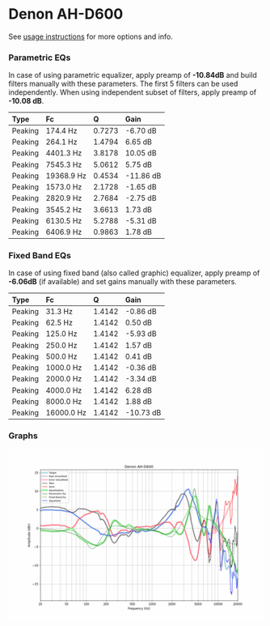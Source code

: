# Denon AH-D600
See [usage instructions](https://github.com/jaakkopasanen/AutoEq#usage) for more options and info.

### Parametric EQs
In case of using parametric equalizer, apply preamp of **-10.84dB** and build filters manually
with these parameters. The first 5 filters can be used independently.
When using independent subset of filters, apply preamp of **-10.08 dB**.

| Type    | Fc         |      Q | Gain      |
|:--------|:-----------|:-------|:----------|
| Peaking | 174.4 Hz   | 0.7273 | -6.70 dB  |
| Peaking | 264.1 Hz   | 1.4794 | 6.65 dB   |
| Peaking | 4401.3 Hz  | 3.8178 | 10.05 dB  |
| Peaking | 7545.3 Hz  | 5.0612 | 5.75 dB   |
| Peaking | 19368.9 Hz | 0.4534 | -11.86 dB |
| Peaking | 1573.0 Hz  | 2.1728 | -1.65 dB  |
| Peaking | 2820.9 Hz  | 2.7684 | -2.75 dB  |
| Peaking | 3545.2 Hz  | 3.6613 | 1.73 dB   |
| Peaking | 6130.5 Hz  | 5.2788 | -5.31 dB  |
| Peaking | 6406.9 Hz  | 0.9863 | 1.78 dB   |

### Fixed Band EQs
In case of using fixed band (also called graphic) equalizer, apply preamp of **-6.06dB**
(if available) and set gains manually with these parameters.

| Type    | Fc         |      Q | Gain      |
|:--------|:-----------|:-------|:----------|
| Peaking | 31.3 Hz    | 1.4142 | -0.86 dB  |
| Peaking | 62.5 Hz    | 1.4142 | 0.50 dB   |
| Peaking | 125.0 Hz   | 1.4142 | -5.93 dB  |
| Peaking | 250.0 Hz   | 1.4142 | 1.57 dB   |
| Peaking | 500.0 Hz   | 1.4142 | 0.41 dB   |
| Peaking | 1000.0 Hz  | 1.4142 | -0.36 dB  |
| Peaking | 2000.0 Hz  | 1.4142 | -3.34 dB  |
| Peaking | 4000.0 Hz  | 1.4142 | 6.28 dB   |
| Peaking | 8000.0 Hz  | 1.4142 | 1.88 dB   |
| Peaking | 16000.0 Hz | 1.4142 | -10.73 dB |

### Graphs
![](./Denon%20AH-D600.png)